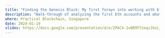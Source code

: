 ```yaml
---
title: "Finding the Genesis Block: My first forays into working with blockchain data"
description: "Walk-through of analyzing the first Eth accounts and what they are doing now."
where: Practical Blockchain, Singapore
date: 2024-01-19
slides: https://docs.google.com/presentation/d/e/2PACX-1vQR9TfzoqiJkvLjwMuQL6tXcZoj2hpVS7IIya14LXmsBDO-WYX04iE1ifuDBEnrAt2PVWThhJqd310h/pub?start=false&loop=false&delayms=3000&slide=id.g2b41989e6a1_0_15921
---
```

